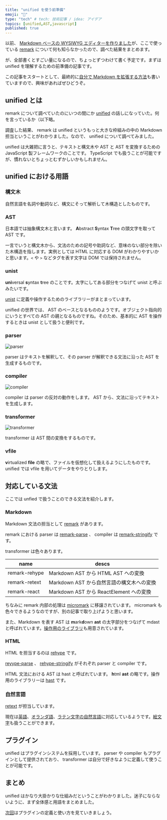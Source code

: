 ```yaml
---
title: "unified を使う前準備"
emoji: "🦸"
type: "tech" # tech: 技術記事 / idea: アイデア
topics: [unified,AST,javascript]
published: true
---
```


以前、 [Markdown ベースの WYSIWYG エディターを作りました](https://zenn.dev/januswel/scraps/03c7a93c2c1ed7)が、ここで使っている [remark](https://github.com/remarkjs/remark) について何も知らなかったので、調べた結果をまとめます。

が、全部書くとすごい量になるので、ちょっとずつわけて書く予定です。まずは unified を理解するための前準備の記事です。

この記事をスタートとして、最終的に[自分で Markdown を拡張する方法](https://zenn.dev/januswel/articles/745787422d425b01e0c1)も書いていますので、興味があればぜひどうぞ。

## unified とは

remark について調べていたのにいつの間にか [unified](https://github.com/unifiedjs/unified) の話しになっていた。何を言っているか（以下略。

調査した結果、 remark は unified というもっと大きな枠組みの中の Markdown 担当ということがわかりました。なので、 unified について調べてみました。

unified は大雑把に言うと、テキストと構文木や AST と AST を変換するための JavaScript 製フレームワークのことです。 TypeScript でも扱うことが可能ですが、慣れないとちょっとむずかしいかもしれません。

## unified における用語

### 構文木

自然言語を名詞や動詞など、構文にそって解析して木構造としたものです。

### AST

日本語では抽象構文木と言います。 **A**bstract **S**yntax **T**ree の頭文字を取って AST です。

一言でいうと構文木から、文法のための記号や助詞など、意味のない部分を除いた木構造を指します。実例としては HTML に対応する DOM がわかりやすいかと思います。`<` や `>` などタグを表す文字は DOM では保持されません。

### unist

**uni**versal **s**yntax **t**ree のことです。太字にしてある部分をつなげて unist と呼ぶみたいです。

[unist](https://github.com/syntax-tree/unist) に定義や操作するためのライブラリーがまとまっています。

unified の世界では、 AST のベースとなるもののようです。オブジェクト指向的にいうとすべての AST の親となるものですね。そのため、基本的に AST を操作するときは unist として扱うと便利です。

### parser

![parser](https://storage.googleapis.com/zenn-user-upload/gvh6s0zm61c1k9pbxt9xu7bp07fz)

parser はテキストを解釈して、その parser が解釈できる文法に沿った AST を生成するものです。

### compiler

![compiler](https://storage.googleapis.com/zenn-user-upload/zb0wdhcmus7hkswe4kgvr8892o0g)

compiler は parser の反対の動作をします。 AST から、文法に沿ってテキストを生成します。

### transformer

![transformer](https://storage.googleapis.com/zenn-user-upload/r6rqgzh5ze0yzbs49xoxzs4wqv67)

transformer は AST 間の変換をするものです。

### vfile

**v**irtualized **file** の略で、ファイルを仮想化して扱えるようにしたものです。 unified では vfile を用いてデータをやりとりします。

## 対応している文法

ここでは unfied で扱うことのできる文法を紹介します。

### Markdown

Markdown 文法の担当として [remark](https://github.com/remarkjs/remark) があります。

remark における parser は [remark-parse](https://github.com/remarkjs/remark/tree/main/packages/remark-parse) 、 compiler は [remark-stringify](https://github.com/remarkjs/remark/tree/main/packages/remark-stringify) です。

transformer は色々あります。

 name           | descs
 ---------------|-----------------------------------------
 remark-rehype  | Markdown AST から HTML AST への変換
 remark-retext  | Markdown AST から自然言語の構文木への変換
 remark-react   | Markdown AST から ReactElement への変換

ちなみに remark 内部の処理は [micromark](https://github.com/micromark/micromark) に移譲されています。 micromark も色々できるようなのですが、別の記事で取り上げようと思います。

また、Markdown を表す AST は **m**ark**d**own **ast** の太字部分をつなげて mdast と呼ばれています。[操作用のライブラリ](https://github.com/syntax-tree/mdast)も用意されています。

### HTML

HTML を担当するのは [rehype](https://github.com/rehypejs/rehype) です。

[reyype-parse](https://github.com/rehypejs/rehype/tree/main/packages/rehype-parse) 、 [rehype-stringify](https://github.com/rehypejs/rehype/tree/main/packages/rehype-stringify) がそれぞれ parser と compiler です。

HTML 文法における AST は hast と呼ばれています。 **h**tml **ast** の略です。操作用のライブラリーは [hast](https://github.com/syntax-tree/hast) です。

### 自然言語

[retext](https://github.com/retextjs/retext) が担当しています。

現在は[英語](https://github.com/retextjs/retext/tree/HEAD/packages/retext-english)、[オランダ語](https://github.com/retextjs/retext/tree/main/packages/retext-dutch)、[ラテン文字の自然言語](https://github.com/retextjs/retext/tree/HEAD/packages/retext-latin)に対応しているようです。[絵文字](https://github.com/retextjs/retext-emoji)も扱うことができます。

## プラグイン

unified はプラグインシステムを採用しています。 parser や compiler もプラグインとして提供されており、 transformer は自分で好きなように定義して使うことが可能です。

## まとめ

unified はかなり大掛かりな仕組みだということがわかりました。迷子にならないように、まず全体感と用語をまとめました。

[次回](https://zenn.dev/januswel/articles/44801708e8c7fdd358e6)はプラグインの定義と使い方を見ていきましょう。
